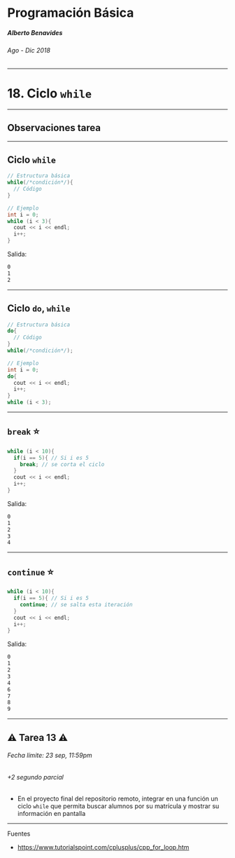 Programación Básica
===

##### Alberto Benavides

###### Ago - Dic 2018

<!-- footer: Universidad Autónoma de Nuevo León | Facultad de Ciencias Físico Matemáticas | Multimedia y Animación Digital -->

---

# 18. Ciclo `while`

---

## Observaciones tarea


---

## Ciclo `while`

```cpp
// Estructura básica
while(/*condición*/){
  // Código
}
```

```cpp
// Ejemplo
int i = 0;
while (i < 3){
  cout << i << endl;
  i++;
}
```
Salida:
```bash
0
1
2
```

---

## Ciclo `do`, `while`

```cpp
// Estructura básica
do{
  // Código
}
while(/*condición*/);
```

```cpp
// Ejemplo
int i = 0;
do{
  cout << i << endl;
  i++;
}
while (i < 3);
```

---

## `break` :star:

```cpp
while (i < 10){
  if(i == 5){ // Si i es 5
    break; // se corta el ciclo
  }
  cout << i << endl;
  i++;
}
```

Salida:
```bash
0
1
2
3
4
```

---

## `continue` :star:

```cpp
while (i < 10){
  if(i == 5){ // Si i es 5
    continue; // se salta esta iteración
  }
  cout << i << endl;
  i++;
}
```

Salida:
```bash
0
1
2
3
4
6
7
8
9
```

---

## :warning: Tarea 13 :warning:
###### Fecha límite: 23 sep, 11:59pm
###### +2 segundo parcial

* En el proyecto final del repositorio remoto, integrar en una función un ciclo `while` que permita buscar alumnos por su matrícula y mostrar su información en pantalla

---

Fuentes
* https://www.tutorialspoint.com/cplusplus/cpp_for_loop.htm